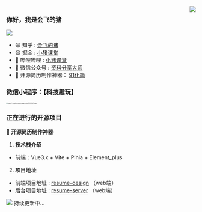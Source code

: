 <img align="right" src="https://github-readme-stats.vercel.app/api?username=hacker233&show_icons=true&icon_color=CE1D2D&text_color=718096&bg_color=ffffff&hide_title=true" />

### 你好，我是会飞的猪

![](https://visitor-badge.glitch.me/badge?page_id=hacker233.readme)

- :smile:  知乎 : [会飞的猪](https://www.zhihu.com/people/luhongquan)
- :smile:  掘金 : [小猪课堂](https://juejin.cn/user/3034307822112798)
- :blowfish:  哔哩哔哩 : [小猪课堂](https://space.bilibili.com/493520625)
- :bath: 微信公众号 : [资料分享大师](https://mp.weixin.qq.com/mp/profile_ext?action=home&__biz=Mzg3NDEwMzk4NA==&scene=124&uin=&key=&devicetype=Windows+10+x64&version=63030532&lang=zh_CN&a8scene=7&fontgear=2)
- :bath: 开源简历制作神器： [91化简](https://github.com/huajian-pro/resume-design)



### 微信小程序：【科技趣玩】

<img src="https://smallpig.site/img/qrcode.35525b81.jpg" alt="https://smallpig.site/img/qrcode.35525b81.jpg" style="zoom:25%;" />



### 正在进行的开源项目

**:pushpin: 开源简历制作神器**
1. **技术栈介绍**
- 前端：Vue3.x + Vite + Pinia + Element_plus
2. **项目地址**
* 前端项目地址 : [resume-design](https://github.com/Hacker233/resume-design) （web端）
* 后台项目地址 : [resume-server](https://github.com/Hacker233/resume-server) （web端）
<img src="https://smallpig.site:9000/resume/templatePreview/%E5%B1%8F%E5%B9%95%E6%88%AA%E5%9B%BE%202022-09-17%20133332.png" />
持续更新中...

